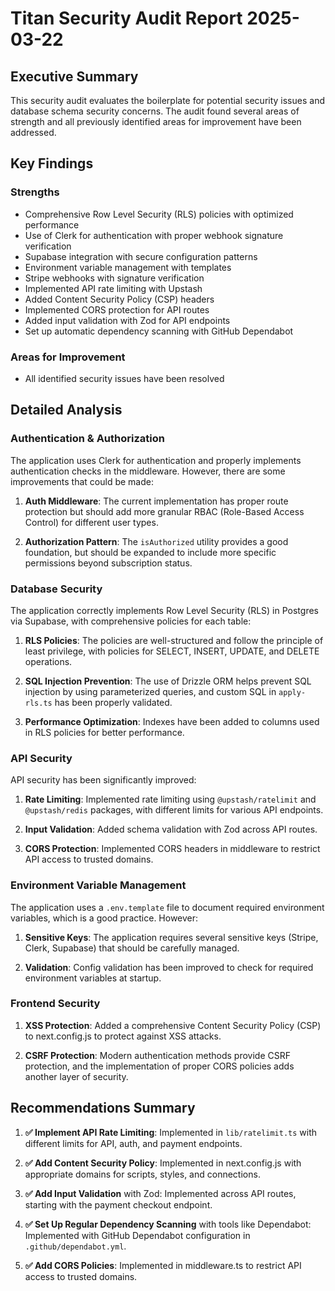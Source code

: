 # Titan Security Audit Report 2025-03-22

## Executive Summary

This security audit evaluates the boilerplate for potential security issues and database schema security concerns. The audit found several areas of strength and all previously identified areas for improvement have been addressed.

## Key Findings

### Strengths
- Comprehensive Row Level Security (RLS) policies with optimized performance
- Use of Clerk for authentication with proper webhook signature verification
- Supabase integration with secure configuration patterns
- Environment variable management with templates
- Stripe webhooks with signature verification
- Implemented API rate limiting with Upstash
- Added Content Security Policy (CSP) headers
- Implemented CORS protection for API routes
- Added input validation with Zod for API endpoints
- Set up automatic dependency scanning with GitHub Dependabot

### Areas for Improvement
- All identified security issues have been resolved

## Detailed Analysis

### Authentication & Authorization

The application uses Clerk for authentication and properly implements authentication checks in the middleware. However, there are some improvements that could be made:

1. **Auth Middleware**: The current implementation has proper route protection but should add more granular RBAC (Role-Based Access Control) for different user types.

2. **Authorization Pattern**: The `isAuthorized` utility provides a good foundation, but should be expanded to include more specific permissions beyond subscription status.

### Database Security

The application correctly implements Row Level Security (RLS) in Postgres via Supabase, with comprehensive policies for each table:

1. **RLS Policies**: The policies are well-structured and follow the principle of least privilege, with policies for SELECT, INSERT, UPDATE, and DELETE operations.

2. **SQL Injection Prevention**: The use of Drizzle ORM helps prevent SQL injection by using parameterized queries, and custom SQL in `apply-rls.ts` has been properly validated.

3. **Performance Optimization**: Indexes have been added to columns used in RLS policies for better performance.

### API Security

API security has been significantly improved:

1. **Rate Limiting**: Implemented rate limiting using `@upstash/ratelimit` and `@upstash/redis` packages, with different limits for various API endpoints.

2. **Input Validation**: Added schema validation with Zod across API routes.

3. **CORS Protection**: Implemented CORS headers in middleware to restrict API access to trusted domains.

### Environment Variable Management

The application uses a `.env.template` file to document required environment variables, which is a good practice. However:

1. **Sensitive Keys**: The application requires several sensitive keys (Stripe, Clerk, Supabase) that should be carefully managed.

2. **Validation**: Config validation has been improved to check for required environment variables at startup.

### Frontend Security

1. **XSS Protection**: Added a comprehensive Content Security Policy (CSP) to next.config.js to protect against XSS attacks.

2. **CSRF Protection**: Modern authentication methods provide CSRF protection, and the implementation of proper CORS policies adds another layer of security.

## Recommendations Summary

1. **✅ Implement API Rate Limiting**: 
   Implemented in `lib/ratelimit.ts` with different limits for API, auth, and payment endpoints.

2. **✅ Add Content Security Policy**:
   Implemented in next.config.js with appropriate domains for scripts, styles, and connections.

3. **✅ Add Input Validation** with Zod:
   Implemented across API routes, starting with the payment checkout endpoint.

4. **✅ Set Up Regular Dependency Scanning** with tools like Dependabot:
   Implemented with GitHub Dependabot configuration in `.github/dependabot.yml`.

5. **✅ Add CORS Policies**:
   Implemented in middleware.ts to restrict API access to trusted domains. 